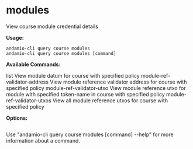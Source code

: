 # modules
View course module credential details



**Usage:**
```
andamio-cli query course modules
andamio-cli query course modules [command]
```


**Available Commands:**

  list                         View module datum for course with specified policy
  module-ref-validator-address View module reference validator address for course with specified policy
  module-ref-validator-utxo    View module reference utxo for module with specified token-name in course with specified policy
  module-ref-validator-utxos   View all module reference utxos for course with specified policy


**Options:**
```

```

Use "andamio-cli query course modules [command] --help" for more information about a command.
